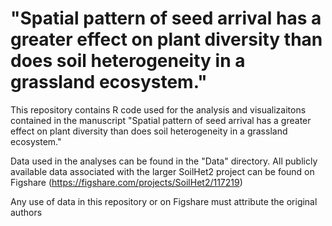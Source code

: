 # "Spatial pattern of seed arrival has a greater effect on plant diversity than does soil heterogeneity in a grassland ecosystem."

This repository contains R code used for the analysis and visualizaitons contained in the manuscript "Spatial pattern of seed arrival has a
greater effect on plant diversity than does soil heterogeneity in a grassland ecosystem."

Data used in the analyses can be found in the "Data" directory. All publicly available data associated with the larger SoilHet2 project can be found on Figshare (https://figshare.com/projects/SoilHet2/117219)

Any use of data in this repository or on Figshare must attribute the original authors
